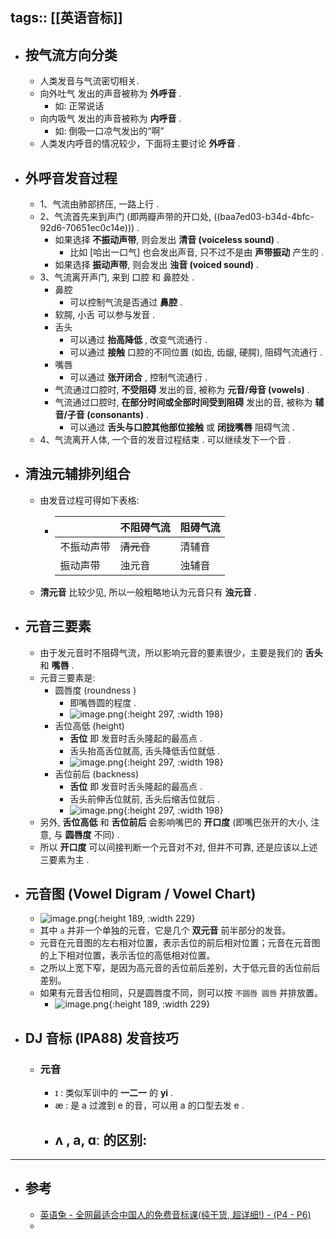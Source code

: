 tags:: [[英语音标]]
---

- ## 按气流方向分类
	- 人类发音与气流密切相关.
	- 向外吐气 发出的声音被称为 **外呼音** .
		- 如: 正常说话
	- 向内吸气 发出的声音被称为 **内呼音** .
		- 如: 倒吸一口凉气发出的“啊”
	- 人类发内呼音的情况较少，下面将主要讨论 **外呼音** .
- ## 外呼音发音过程
	- 1、气流由肺部挤压, 一路上行 .
	- 2、气流首先来到声门 (即两瓣声带的开口处, ((baa7ed03-b34d-4bfc-92d6-70651ec0c14e))) .
		- 如果选择 **不振动声带**, 则会发出 **清音 (voiceless sound)** .
			- 比如 [哈出一口气] 也会发出声音, 只不过不是由 **声带振动** 产生的 .
		- 如果选择 **振动声带**, 则会发出 **浊音 (voiced sound)** .
	- 3、气流离开声门, 来到 口腔 和 鼻腔处 .
		- 鼻腔
			- 可以控制气流是否通过 **鼻腔** .
		- 软腭, 小舌 可以参与发音 .
		- 舌头
			- 可以通过 **抬高降低** , 改变气流通行 .
			- 可以通过 **接触** 口腔的不同位置 (如齿, 齿龈, 硬腭), 阻碍气流通行 .
		- 嘴唇
			- 可以通过 **张开闭合** , 控制气流通行 .
		- 气流通过口腔时, **不受阻碍** 发出的音, 被称为 **元音/母音 (vowels)** .
		- 气流通过口腔时, **在部分时间或全部时间受到阻碍** 发出的音, 被称为 **辅音/子音 (consonants)** .
			- 可以通过 **舌头与口腔其他部位接触** 或 **闭拢嘴唇** 阻碍气流 .
	- 4、气流离开人体, 一个音的发音过程结束 . 可以继续发下一个音 .
- ## 清浊元辅排列组合
	- 由发音过程可得如下表格:
		- |    | 不阻碍气流   | 阻碍气流   |
		  | ---- | ---- | ---- |
		  | 不振动声带     | <s>清元音</s>    | 清辅音     |
		  | 振动声带     | 浊元音     | 浊辅音     |
	- **清元音** 比较少见, 所以一般粗略地认为元音只有 **浊元音** .
- ## 元音三要素
	- 由于发元音时不阻碍气流，所以影响元音的要素很少，主要是我们的 **舌头** 和 **嘴唇** .
	- 元音三要素是:
		- 圆唇度 (roundness )
			- 即嘴唇圆的程度 .
			- ![image.png](../assets/image_1713579134200_0.png){:height 297, :width 198}
		- 舌位高低 (height)
			- **舌位** 即 发音时舌头隆起的最高点 .
			- 舌头抬高舌位就高, 舌头降低舌位就低 .
			- ![image.png](../assets/image_1713580448272_0.png){:height 297, :width 198}
		- 舌位前后 (backness)
			- **舌位** 即 发音时舌头隆起的最高点 .
			- 舌头前伸舌位就前, 舌头后缩舌位就后 .
			- ![image.png](../assets/image_1713580539965_0.png){:height 297, :width 198}
	- 另外, **舌位高低** 和 **舌位前后** 会影响嘴巴的 **开口度** (即嘴巴张开的大小, 注意, 与 **圆唇度** 不同) .
	- 所以 **开口度** 可以间接判断一个元音对不对, 但并不可靠, 还是应该以上述三要素为主 .
- ## 元音图 (Vowel Digram / Vowel Chart)
	- ![image.png](../assets/image_1713601242033_0.png){:height 189, :width 229}
	- 其中 `a` 并非一个单独的元音，它是几个 **双元音** 前半部分的发音。
	- 元音在元音图的左右相对位置，表示舌位的前后相对位置；元音在元音图的上下相对位置，表示舌位的高低相对位置。
	- 之所以上宽下窄，是因为高元音的舌位前后差别，大于低元音的舌位前后差别。
	- 如果有元音舌位相同，只是圆唇度不同，则可以按 `不圆唇 圆唇` 并排放置。
		- ![image.png](../assets/image_1713601769942_0.png){:height 189, :width 229}
- ## DJ 音标 (IPA88) 发音技巧
	- ### 元音
		- ɪ : 类似军训中的 **一二一** 的 **yi** .
		- æ : 是 a 过渡到 e 的音，可以用 a 的口型去发 e .
		- ʌ , a, ɑː 的区别:
			-
- ---
- ## 参考
	- [英语兔 - 全网最适合中国人的免费音标课(纯干货, 超详细!) - (P4 - P6)](https://www.bilibili.com/video/BV1iV411z7Nj?p=4&vd_source=f1fbb083ddef12dcff3388779faac201)
	-